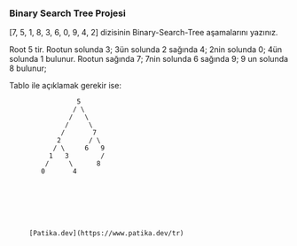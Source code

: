 ### Binary Search Tree Projesi


[7, 5, 1, 8, 3, 6, 0, 9, 4, 2] dizisinin Binary-Search-Tree aşamalarını yazınız.



Root 5 tir. 
Rootun solunda 3;
3ün solunda 2 sağında 4; 
2nin solunda 0;
4ün solunda 1 bulunur.
Rootun sağında 7;
7nin solunda 6 sağında 9;
9 un solunda 8 bulunur;


Tablo ile açıklamak gerekir ise:


                     5
                    / \
                   /   \  
                  /     \
                 /       7   
                2       / \
               / \     6   9
              1   3        /
             /     \      8
            0       4      
         
         
         
         
         
         
         
         [Patika.dev](https://www.patika.dev/tr)
